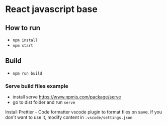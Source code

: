 # React javascript base

## How to run
- `npm install`
- `npm start`

## Build
- `npm run build`
### Serve build files example
- install serve https://www.npmjs.com/package/serve
- go to dist folder and run `serve`

Install Prettier - Code formatter vscode plugin to format files on save. If you don't want to use it, modify content in `.vscode/settings.json`